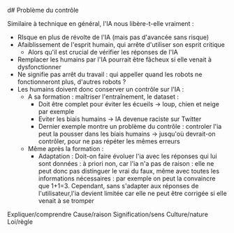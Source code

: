 d# Problème du contrôle

Similaire à technique en général, l'IA nous libère-t-elle vraiment :
- RIsque en plus de révolte de l'IA (mais pas d'avancée sans risque)
- Afaiblissement de l'esprit humain, qui arrête d'utiliser son esprit critique
	- Alors qu'il est crucial de vérifier les réponses de l'IA
- Remplacer les humains par l'IA pourrait être fâcheux si elle venait à dysfonctionner
- Ne signifie pas arrêt du travail : qui appeller quand les robots ne fonctionneront plus, d'autres robots ?
- Les humains doivent donc conserver un contrôle sur l'IA :
	- A sa formation : maîtriser l'entraînement, le dataset :
		- Doit être complet pour éviter les écueils -> loup, chien et neige par exemple
		- Eviter les biais humains -> IA devenue raciste sur Twitter
		- Dernier exemple montre un problème du contrôle : controler l'ia peut la pousser dans les biais humains -> jusqu'où devrait-on contrôler, pour ne pas répéter les mêmes erreurs
	- Même après la formation :
		- Adaptation : Doit-on faire évoluer l'ia avec les réponses qui lui sont données : à priori non, car l'ia n'a pas de raison : elle ne peut donc pas distinguer le vrai du faux, même avec toutes les informations nécessaires : par exemple on peut la convaincre que 1+1=3. Cependant, sans s'adapter aux réponses de l'utilisateur,l'ia devient limitée car elle ne peut être corrigée si elle venait à se tromper

Expliquer/comprendre
Cause/raison
Signification/sens
Culture/nature
Loi/règle
